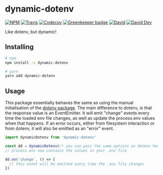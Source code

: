 # dynamic-dotenv

[![NPM](https://img.shields.io/npm/v/dynamic-dotenv.svg)](https://www.npmjs.com/package/dynamic-dotenv)
[![Travis](https://img.shields.io/travis/call-a3/dynamic-dotenv.svg)](https://travis-ci.com/call-a3/dynamic-dotenv)
[![Codecov](https://img.shields.io/codecov/c/github/call-a3/dynamic-dotenv.svg)](https://codecov.io/gh/call-a3/dynamic-dotenv)
[![Greenkeeper badge](https://badges.greenkeeper.io/call-a3/dynamic-dotenv.svg)](https://greenkeeper.io/)
[![David](https://img.shields.io/david/call-a3/dynamic-dotenv.svg)](https://david-dm.org/call-a3/dynamic-dotenv)
[![David Dev](https://img.shields.io/david/dev/call-a3/dynamic-dotenv.svg)](https://david-dm.org/call-a3/dynamic-dotenv?type=dev)

Like dotenv, but dynamic!

## Installing

```bash
# npm
npm install -s dynamic-dotenv

# yarn
yarn add dynamic-dotenv
```

## Usage

This package essentially behaves the same as using the manual initialisation of the [dotenv package](https://www.npmjs.com/package/dotenv).
The main difference to dotenv, is that the response value is an EventEmitter.
It will emit "change" events every time the loaded env file changes, as well as update the process.env values when that happens.
If an error occurs, either from filesystem interaction or from dotenv, it will also be emitted as an "error" event.

```js
import dynamicDotenv from 'dynamic-dotenv'

const dd = dynamicDotenv(/* you can pass the same options as dotenv here */)
// process.env now contains the values in your .env file

dd.on('change', () => {
  // this event will be emitted every time the .env file changes
})
```

